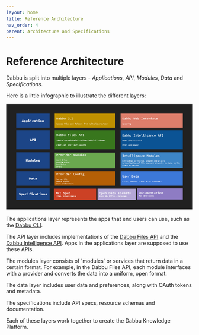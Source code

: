 ```yaml
---
layout: home
title: Reference Architecture
nav_order: 4
parent: Architecture and Specifications
---
```


# Reference Architecture

Dabbu is split into multiple layers - _Applications_, _API_, _Modules_, _Data_ and _Specifications_.

Here is a little infographic to illustrate the different layers:

[![Reference Architecture](/media/ReferenceArchitecture.png)](/media/ReferenceArchitecture.png)

The applications layer represents the apps that end users can use, such as the [Dabbu CLI](/impls/cli).

The API layer includes implementations of the [Dabbu Files API](/files-api/) and the [Dabbu Intelligence API](/intel-api/). Apps in the applications layer are supposed to use these APIs.

The modules layer consists of 'modules' or services that return data in a certain format. For example, in the Dabbu Files API, each module interfaces with a provider and converts the data into a uniform, open format.

The data layer includes user data and preferences, along with OAuth tokens and metadata.

The specifications include API specs, resource schemas and documentation.

Each of these layers work together to create the Dabbu Knowledge Platform.
